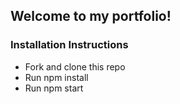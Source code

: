 ## Welcome to my portfolio!

### Installation Instructions

- Fork and clone this repo
- Run npm install
- Run npm start
